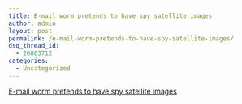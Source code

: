 ```yaml
---
title: E-mail worm pretends to have spy satellite images
author: admin
layout: post
permalink: /e-mail-worm-pretends-to-have-spy-satellite-images/
dsq_thread_id:
  - 26003712
categories:
  - Uncategorized
---
```

[E-mail worm pretends to have spy satellite images][1]

 [1]: http://tinyurl.com/81k8